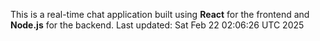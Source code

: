 This is a real-time chat application built using **React** for the frontend and **Node.js** for the backend.
Last updated: Sat Feb 22 02:06:26 UTC 2025
